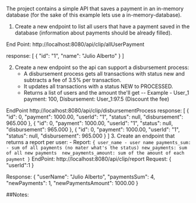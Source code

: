 
The project contains a simple API that saves a payment in an in-memory database (for the sake of this example lets use a in-memory-database).

1. Create a new endpoint to list all users that have a payment saved in the database (information about payments should be already filled).

End Point:
http://localhost:8080/api/clip/allUserPayment

response:
[
    {
        "id": "1",
        "name": "Julio Alberto"
    }
]

2. Create a new  endpoint so the api can support a disbursement process:
    - A disbursement process gets all transactions with status new and subtracts a fee of 3.5%  per transaction.
    - It updates all transactions with a status NEW  to PROCESSED.
    - Returns a list of users and the amount the'll get 
    -- Example - User_1 payment: 100, Disbursement: User_1:97.5 (Discount the fee)

EndPoint
http://localhost:8080/api/clip/disbursementProcess
response:
[
    {
        "id": 0,
        "payment": 1000.00,
        "userId": "1",
        "status": null,
        "disbursement": 965.000
    },
    {
        "id": 0,
        "payment": 1000.00,
        "userId": "1",
        "status": null,
        "disbursement": 965.000
    },
    {
        "id": 0,
        "payment": 1000.00,
        "userId": "1",
        "status": null,
        "disbursement": 965.000
    }
]
3. Create an endpoint that returns a report per user:
    - Report:
    `{
      user_name - user name
      payments_sum: - sum of all payments (no mater what's the status)
      new_payments: sum of all new payments 
      new_payments_amount: sum of the amount of each payment
    }`
EndPoint:
http://localhost:8080/api/clip/report
Request:
{
    "userId":1
}

Response:
{
    "userName": "Julio Alberto",
    "paymentsSum": 4,
    "newPayments": 1,
    "newPaymentsAmount": 1000.00
}

##Notes:
 
